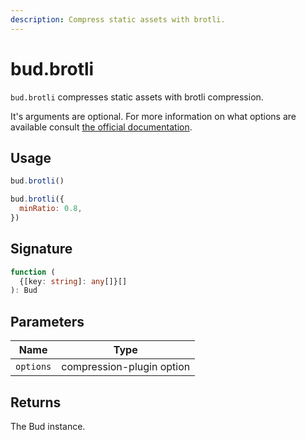 ```yaml
---
description: Compress static assets with brotli.
---
```


# bud.brotli

`bud.brotli` compresses static assets with brotli compression.

It's arguments are optional. For more information on what options are available consult [the official documentation](https://github.com/webpack-contrib/compression-webpack-plugin).

## Usage

```js
bud.brotli()
```

```js
bud.brotli({
  minRatio: 0.8,
})
```

## Signature

```ts
function (
  {[key: string]: any[]}[]
): Bud
```

## Parameters

| Name   | Type   |
| ------ | ------ |
| `options` | compression-plugin option |

## Returns

The Bud instance.

